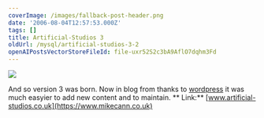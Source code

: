 ```yaml
---
coverImage: /images/fallback-post-header.png
date: '2006-08-04T12:57:53.000Z'
tags: []
title: Artificial-Studios 3
oldUrl: /mysql/artificial-studios-3-2
openAIPostsVectorStoreFileId: file-uxr52S2c3bA9AflO7dqhm3Fd
---
```


![](/wp-content/uploads/Image/artstu3.gif)

And so version 3 was born. Now in blog from thanks to [wordpress](https://www.wordpress.com) it was much easyier to add new content and to maintain.
**
Link:** [www.artificial-studios.co.uk](https://www.mikecann.co.uk)
